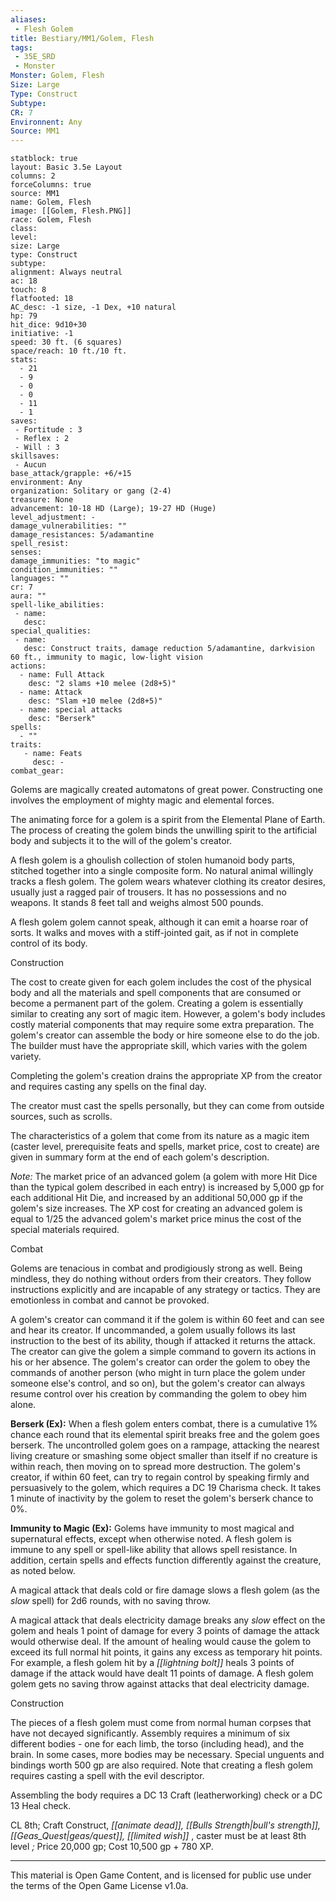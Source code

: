 ```yaml
---
aliases:
 - Flesh Golem
title: Bestiary/MM1/Golem, Flesh
tags: 
 - 35E_SRD
 - Monster
Monster: Golem, Flesh
Size: Large
Type: Construct
Subtype: 
CR: 7
Environnent: Any
Source: MM1
---
```


```statblock
statblock: true
layout: Basic 3.5e Layout
columns: 2
forceColumns: true
source: MM1 
name: Golem, Flesh
image: [[Golem, Flesh.PNG]]
race: Golem, Flesh
class: 
level: 
size: Large
type: Construct
subtype: 
alignment: Always neutral
ac: 18
touch: 8
flatfooted: 18
AC_desc: -1 size, -1 Dex, +10 natural
hp: 79
hit_dice: 9d10+30
initiative: -1
speed: 30 ft. (6 squares)
space/reach: 10 ft./10 ft.
stats:
  - 21
  - 9
  - 0
  - 0
  - 11
  - 1
saves:
 - Fortitude : 3
 - Reflex : 2
 - Will : 3
skillsaves:
 - Aucun
base_attack/grapple: +6/+15
environment: Any
organization: Solitary or gang (2-4)
treasure: None
advancement: 10-18 HD (Large); 19-27 HD (Huge)
level_adjustment: -
damage_vulnerabilities: ""
damage_resistances: 5/adamantine
spell_resist: 
senses: 
damage_immunities: "to magic"
condition_immunities: ""
languages: ""
cr: 7
aura: ""
spell-like_abilities:
 - name: 
   desc: 
special_qualities:
 - name:
   desc: Construct traits, damage reduction 5/adamantine, darkvision 60 ft., immunity to magic, low-light vision
actions:
  - name: Full Attack
    desc: "2 slams +10 melee (2d8+5)"
  - name: Attack
    desc: "Slam +10 melee (2d8+5)"
  - name: special attacks
    desc: "Berserk"
spells:
  - ""
traits:
   - name: Feats
     desc: -
combat_gear:  
```


Golems are magically created automatons of great power. Constructing one involves the employment of mighty magic and elemental forces.

The animating force for a golem is a spirit from the Elemental Plane of Earth. The process of creating the golem binds the unwilling spirit to the artificial body and subjects it to the will of the golem's creator.

A flesh golem is a ghoulish collection of stolen humanoid body parts, stitched together into a single composite form. No natural animal willingly tracks a flesh golem. The golem wears whatever clothing its creator desires, usually just a ragged pair of trousers. It has no possessions and no weapons. It stands 8 feet tall and weighs almost 500 pounds.

A flesh golem golem cannot speak, although it can emit a hoarse roar of sorts. It walks and moves with a stiff-jointed gait, as if not in complete control of its body.

Construction

The cost to create given for each golem includes the cost of the physical body and all the materials and spell components that are consumed or become a permanent part of the golem. Creating a golem is essentially similar to creating any sort of magic item. However, a golem's body includes costly material components that may require some extra preparation. The golem's creator can assemble the body or hire someone else to do the job. The builder must have the appropriate skill, which varies with the golem variety.

Completing the golem's creation drains the appropriate XP from the creator and requires casting any spells on the final day.

The creator must cast the spells personally, but they can come from outside sources, such as scrolls.

The characteristics of a golem that come from its nature as a magic item (caster level, prerequisite feats and spells, market price, cost to create) are given in summary form at the end of each golem's description.


*Note:* The market price of an advanced golem (a golem with more Hit Dice than the typical golem described in each entry) is increased by 5,000 gp for each additional Hit Die, and increased by an additional 50,000 gp if the golem's size increases. The XP cost for creating an advanced golem is equal to 1/25 the advanced golem's market price minus the cost of the special materials required.

Combat

Golems are tenacious in combat and prodigiously strong as well. Being mindless, they do nothing without orders from their creators. They follow instructions explicitly and are incapable of any strategy or tactics. They are emotionless in combat and cannot be provoked.

A golem's creator can command it if the golem is within 60 feet and can see and hear its creator. If uncommanded, a golem usually follows its last instruction to the best of its ability, though if attacked it returns the attack. The creator can give the golem a simple command to govern its actions in his or her absence. The golem's creator can order the golem to obey the commands of another person (who might in turn place the golem under someone else's control, and so on), but the golem's creator can always resume control over his creation by commanding the golem to obey him alone.


**Berserk (Ex):** When a flesh golem enters combat, there is a cumulative 1% chance each round that its elemental spirit breaks free and the golem goes berserk. The uncontrolled golem goes on a rampage, attacking the nearest living creature or smashing some object smaller than itself if no creature is within reach, then moving on to spread more destruction. The golem's creator, if within 60 feet, can try to regain control by speaking firmly and persuasively to the golem, which requires a DC 19 Charisma check. It takes 1 minute of inactivity by the golem to reset the golem's berserk chance to 0%.


**Immunity to Magic (Ex):** Golems have immunity to most magical and supernatural effects, except when otherwise noted. A flesh golem is immune to any spell or spell-like ability that allows spell resistance. In addition, certain spells and effects function differently against the creature, as noted below.

A magical attack that deals cold or fire damage slows a flesh golem (as the *slow* spell) for 2d6 rounds, with no saving throw.

A magical attack that deals electricity damage breaks any *slow* effect on the golem and heals 1 point of damage for every 3 points of damage the attack would otherwise deal. If the amount of healing would cause the golem to exceed its full normal hit points, it gains any excess as temporary hit points. For example, a flesh golem hit by a *[[lightning bolt]]* heals 3 points of damage if the attack would have dealt 11 points of damage. A flesh golem golem gets no saving throw against attacks that deal electricity damage.

Construction

The pieces of a flesh golem must come from normal human corpses that have not decayed significantly. Assembly requires a minimum of six different bodies - one for each limb, the torso (including head), and the brain. In some cases, more bodies may be necessary. Special unguents and bindings worth 500 gp are also required. Note that creating a flesh golem requires casting a spell with the evil descriptor.

Assembling the body requires a DC 13 Craft (leatherworking) check or a DC 13 Heal check.

CL 8th; Craft Construct, *[[animate dead]], [[Bulls Strength|bull's strength]], [[Geas_Quest|geas/quest]], [[limited wish]]* , caster must be at least 8th level *;* Price 20,000 gp; Cost 10,500 gp + 780 XP.

---

This material is Open Game Content, and is licensed for public use under the terms of the Open Game License v1.0a.

